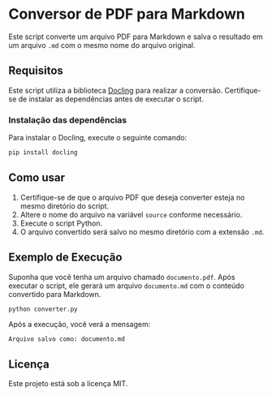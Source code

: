 # Conversor de PDF para Markdown

Este script converte um arquivo PDF para Markdown e salva o resultado em um arquivo `.md` com o mesmo nome do arquivo original.

## Requisitos

Este script utiliza a biblioteca [Docling](https://pypi.org/project/docling/) para realizar a conversão. Certifique-se de instalar as dependências antes de executar o script.

### Instalação das dependências

Para instalar o Docling, execute o seguinte comando:

```sh
pip install docling
```

## Como usar

1. Certifique-se de que o arquivo PDF que deseja converter esteja no mesmo diretório do script.
2. Altere o nome do arquivo na variável `source` conforme necessário.
3. Execute o script Python.
4. O arquivo convertido será salvo no mesmo diretório com a extensão `.md`.

## Exemplo de Execução

Suponha que você tenha um arquivo chamado `documento.pdf`. Após executar o script, ele gerará um arquivo `documento.md` com o conteúdo convertido para Markdown.

```sh
python converter.py
```

Após a execução, você verá a mensagem:

```
Arquivo salvo como: documento.md
```

## Licença

Este projeto está sob a licença MIT.
